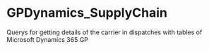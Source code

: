 # GPDynamics_SupplyChain
Querys for getting details of the carrier in dispatches with tables of Microsoft Dynamics 365 GP
